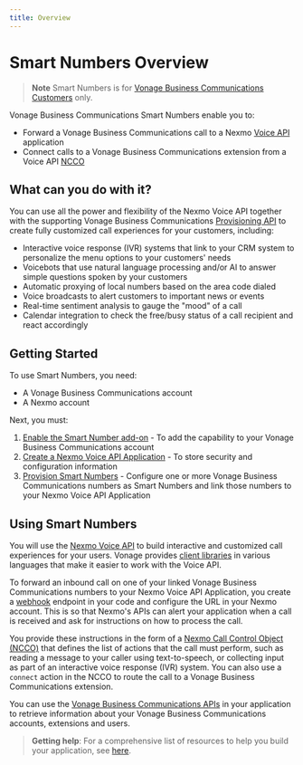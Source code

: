 ```yaml
---
title: Overview
---
```

# Smart Numbers Overview

> **Note** Smart Numbers is for [Vonage Business Communications Customers](https://www.vonage.com/business/) only.

Vonage Business Communications Smart Numbers enable you to:

* Forward a Vonage Business Communications call to a Nexmo [Voice API](https://developer.nexmo.com/voice/voice-api/api-reference) application
* Connect calls to a Vonage Business Communications extension from a Voice API [NCCO](https://developer.nexmo.com/voice/voice-api/guides/ncco)

## What can you do with it?

You can use all the power and flexibility of the Nexmo Voice API together with the supporting Vonage Business Communications [Provisioning API](/api/provisioning) to create fully customized call experiences for your customers, including:

* Interactive voice response (IVR) systems that link to your CRM system to personalize the menu options to your customers' needs
* Voicebots that use natural language processing and/or AI to answer simple questions spoken by your customers
* Automatic proxying of local numbers based on the area code dialed
* Voice broadcasts to alert customers to important news or events
* Real-time sentiment analysis to gauge the "mood" of a call
* Calendar integration to check the free/busy status of a call recipient and react accordingly

## Getting Started

To use Smart Numbers, you need:

* A Vonage Business Communications account
* A Nexmo account

Next, you must:

1. [Enable the Smart Number add-on](guides/enable-addon) - To add the capability to your Vonage Business Communications account
2. [Create a Nexmo Voice API Application](guides/create-voice-application) - To store security and configuration information
3. [Provision Smart Numbers](guides/provision-smart-numbers) - Configure one or more Vonage Business Communications numbers as Smart Numbers and link those numbers to your Nexmo Voice API Application

## Using Smart Numbers

You will use the [Nexmo Voice API](https://developer.nexmo.com/voice/voice-api/api-reference) to build interactive and customized call experiences for your users. Vonage provides [client libraries](https://github.com/Nexmo/) in various languages that make it easier to work with the Voice API.

To forward an inbound call on one of your linked Vonage Business Communications numbers to your Nexmo Voice API Application, you create a [webhook](https://developer.nexmo.com/concepts/guides/webhooks) endpoint in your code and configure the URL in your Nexmo account. This is so that Nexmo's APIs can alert your application when a call is received and ask for instructions on how to process the call.

You provide these instructions in the form of a [Nexmo Call Control Object (NCCO)](https://developer.nexmo.com/voice/voice-api/guides/ncco) that defines the list of actions that the call must perform, such as reading a message to your caller using text-to-speech, or collecting input as part of an interactive voice response (IVR) system. You can also use a `connect` action in the NCCO to route the call to a Vonage Business Communications extension.

You can use the [Vonage Business Communications APIs](/index) in your application to retrieve information about your Vonage Business Communications accounts, extensions and users.

> **Getting help**: For a comprehensive list of resources to help you build your application, see [here](guides/vbc-resources).

